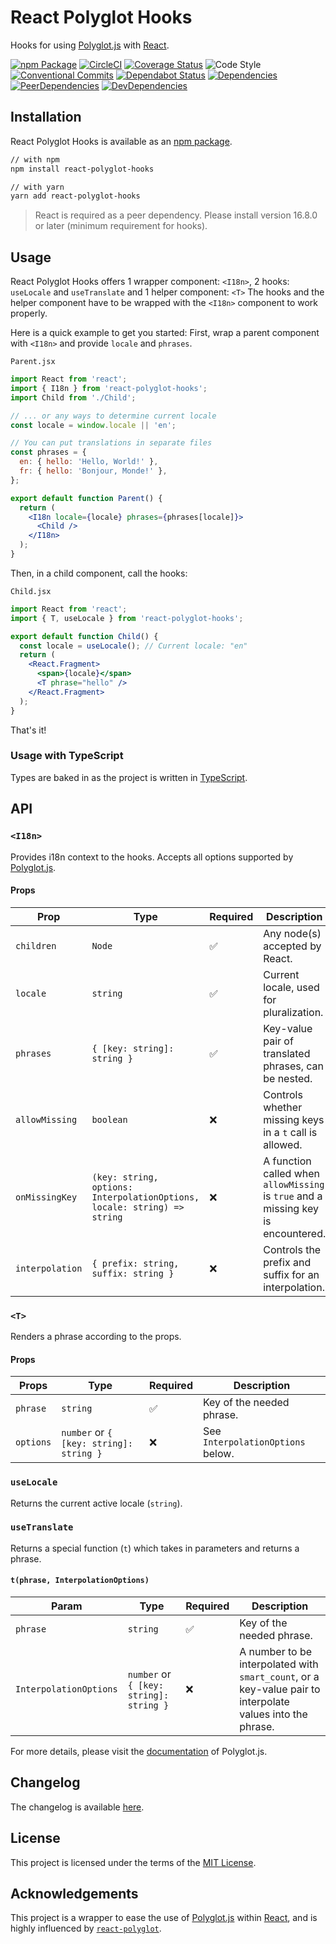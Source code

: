# React Polyglot Hooks

Hooks for using [Polyglot.js](https://airbnb.io/polyglot.js) with [React](https://reactjs.org/).

[![npm Package](https://img.shields.io/npm/v/react-polyglot-hooks/latest.svg)](https://www.npmjs.com/package/react-polyglot-hooks)
[![CircleCI](https://img.shields.io/circleci/project/github/pmmmwh/react-polyglot-hooks/master.svg)](https://circleci.com/gh/pmmmwh/react-polyglot-hooks/tree/master)
[![Coverage Status](https://img.shields.io/codecov/c/github/pmmmwh/react-polyglot-hooks/master.svg)](https://codecov.io/gh/pmmmwh/react-polyglot-hooks/branch/master)
![Code Style](https://img.shields.io/badge/code_style-prettier-ff69b4.svg?logo=prettier)
[![Conventional Commits](https://img.shields.io/badge/Conventional%20Commits-1.0.0-yellow.svg)](https://conventionalcommits.org)
[![Dependabot Status](https://api.dependabot.com/badges/status?host=github&repo=pmmmwh/react-polyglot-hooks)](https://dependabot.com)
[![Dependencies](https://david-dm.org/pmmmwh/react-polyglot-hooks/master/status.svg)](https://david-dm.org/pmmmwh/react-polyglot-hooks/master)
[![PeerDependencies](https://david-dm.org/pmmmwh/react-polyglot-hooks/master/peer-status.svg)](https://david-dm.org/pmmmwh/react-polyglot-hooks/master?type=peer)
[![DevDependencies](https://david-dm.org/pmmmwh/react-polyglot-hooks/master/dev-status.svg)](https://david-dm.org/pmmmwh/react-polyglot-hooks/master?type=dev)

## Installation

React Polyglot Hooks is available as an [npm package](https://www.npmjs.com/package/react-polyglot-hooks).

```sh
// with npm
npm install react-polyglot-hooks

// with yarn
yarn add react-polyglot-hooks
```

> React is required as a peer dependency.
> Please install version 16.8.0 or later (minimum requirement for hooks).

## Usage

React Polyglot Hooks offers 1 wrapper component: `<I18n>`, 2 hooks: `useLocale` and `useTranslate` and 1 helper component: `<T>`
The hooks and the helper component have to be wrapped with the `<I18n>` component to work properly.

Here is a quick example to get you started:
First, wrap a parent component with `<I18n>` and provide `locale` and `phrases`.

`Parent.jsx`

```jsx
import React from 'react';
import { I18n } from 'react-polyglot-hooks';
import Child from './Child';

// ... or any ways to determine current locale
const locale = window.locale || 'en';

// You can put translations in separate files
const phrases = {
  en: { hello: 'Hello, World!' },
  fr: { hello: 'Bonjour, Monde!' },
};

export default function Parent() {
  return (
    <I18n locale={locale} phrases={phrases[locale]}>
      <Child />
    </I18n>
  );
}
```

Then, in a child component, call the hooks:

`Child.jsx`

```jsx
import React from 'react';
import { T, useLocale } from 'react-polyglot-hooks';

export default function Child() {
  const locale = useLocale(); // Current locale: "en"
  return (
    <React.Fragment>
      <span>{locale}</span>
      <T phrase="hello" />
    </React.Fragment>
  );
}
```

That's it!

### Usage with TypeScript

Types are baked in as the project is written in [TypeScript](https://www.typescriptlang.org/).

## API

### `<I18n>`

Provides i18n context to the hooks. Accepts all options supported by [Polyglot.js](https://airbnb.io/polyglot.js).

#### Props

| Prop            | Type                                                                     | Required | Description                                                                       |
| --------------- | ------------------------------------------------------------------------ | -------- | --------------------------------------------------------------------------------- |
| `children`      | `Node`                                                                   | ✅       | Any node(s) accepted by React.                                                    |
| `locale`        | `string`                                                                 | ✅       | Current locale, used for pluralization.                                           |
| `phrases`       | `{ [key: string]: string }`                                              | ✅       | Key-value pair of translated phrases, can be nested.                              |
| `allowMissing`  | `boolean`                                                                | ❌       | Controls whether missing keys in a `t` call is allowed.                           |
| `onMissingKey`  | `(key: string, options: InterpolationOptions, locale: string) => string` | ❌       | A function called when `allowMissing` is `true` and a missing key is encountered. |
| `interpolation` | `{ prefix: string, suffix: string }`                                     | ❌       | Controls the prefix and suffix for an interpolation.                              |

### `<T>`

Renders a phrase according to the props.

#### Props

| Props     | Type                                    | Required | Description                       |
| --------- | --------------------------------------- | -------- | --------------------------------- |
| `phrase`  | `string`                                | ✅       | Key of the needed phrase.         |
| `options` | `number` or `{ [key: string]: string }` | ❌       | See `InterpolationOptions` below. |

### `useLocale`

Returns the current active locale (`string`).

### `useTranslate`

Returns a special function (`t`) which takes in parameters and returns a phrase.

#### `t(phrase, InterpolationOptions)`

| Param                  | Type                                    | Required | Description                                                                                                |
| ---------------------- | --------------------------------------- | -------- | ---------------------------------------------------------------------------------------------------------- |
| `phrase`               | `string`                                | ✅       | Key of the needed phrase.                                                                                  |
| `InterpolationOptions` | `number` or `{ [key: string]: string }` | ❌       | A number to be interpolated with `smart_count`, or a key-value pair to interpolate values into the phrase. |

For more details, please visit the [documentation](https://airbnb.io/polyglot.js) of Polyglot.js.

## Changelog

The changelog is available [here](/CHANGELOG.md).

## License

This project is licensed under the terms of the
[MIT License](/LICENSE).

## Acknowledgements

This project is a wrapper to ease the use of [Polyglot.js](https://airbnb.io/polyglot.js) within [React](https://reactjs.org/), and is highly influenced by [`react-polyglot`](https://github.com/nayaabkhan/react-polyglot).
